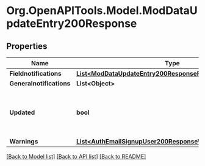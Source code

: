 # Org.OpenAPITools.Model.ModDataUpdateEntry200Response

## Properties

Name | Type | Description | Notes
------------ | ------------- | ------------- | -------------
**Fieldnotifications** | [**List&lt;ModDataUpdateEntry200ResponseFieldnotificationsInner&gt;**](ModDataUpdateEntry200ResponseFieldnotificationsInner.md) |  | 
**Generalnotifications** | **List&lt;Object&gt;** |  | 
**Updated** | **bool** | True if the entry was successfully updated, false other wise. | [default to null]
**Warnings** | [**List&lt;AuthEmailSignupUser200ResponseWarningsInner&gt;**](AuthEmailSignupUser200ResponseWarningsInner.md) |  | [optional] 

[[Back to Model list]](../README.md#documentation-for-models) [[Back to API list]](../README.md#documentation-for-api-endpoints) [[Back to README]](../README.md)


